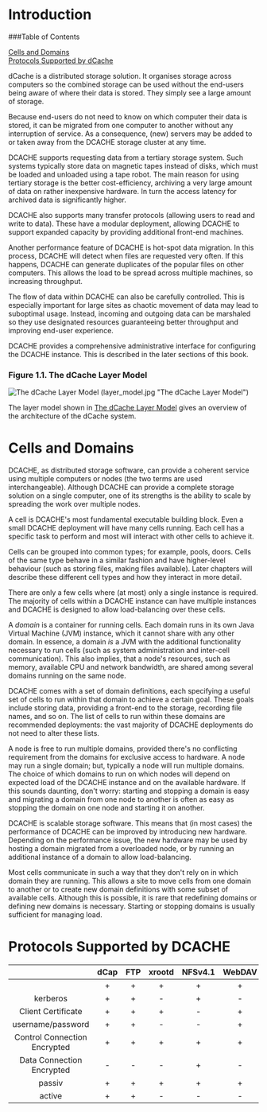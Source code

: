 Introduction
============

###Table of Contents

[Cells and Domains](#cells-and-domains)  
[Protocols Supported by dCache](#protocols-supported-by-dcache)

dCache is a distributed storage solution. It organises storage across computers so the combined storage can be used without the end-users being aware of where their data is stored. They simply see a large amount of storage.

Because end-users do not need to know on which computer their data is stored, it can be migrated from one computer to another without any interruption of service. As a consequence, (new) servers may be added to or taken away from the DCACHE storage cluster at any time.

DCACHE supports requesting data from a tertiary storage system. Such systems typically store data on magnetic tapes instead of disks, which must be loaded and unloaded using a tape robot. The main reason for using tertiary storage is the better cost-efficiency, archiving a very large amount of data on rather inexpensive hardware. In turn the access latency for archived data is significantly higher.

DCACHE also supports many transfer protocols (allowing users to read and write to data). These have a modular deployment, allowing DCACHE to support expanded capacity by providing additional front-end machines.

Another performance feature of DCACHE is hot-spot data migration. In this process, DCACHE will detect when files are requested very often. If this happens, DCACHE can generate duplicates of the popular files on other computers. This allows the load to be spread across multiple machines, so increasing throughput.

The flow of data within DCACHE can also be carefully controlled. This is especially important for large sites as chaotic movement of data may lead to suboptimal usage. Instead, incoming and outgoing data can be marshaled so they use designated resources guaranteeing better throughput and improving end-user experience.

DCACHE provides a comprehensive administrative interface for configuring the DCACHE instance. This is described in the later sections of this book.  

### Figure 1.1. The dCache Layer Model

![The dCache Layer Model] (layer_model.jpg "The dCache Layer Model")

The layer model shown in [The dCache Layer Model] gives an overview of the architecture of the dCache system.


Cells and Domains
=================

DCACHE, as distributed storage software, can provide a coherent service using multiple computers or nodes (the two terms are used interchangeable). Although DCACHE can provide a complete storage solution on a single computer, one of its strengths is the ability to scale by spreading the work over multiple nodes.

A cell is DCACHE's most fundamental executable building block. Even a small DCACHE deployment will have many cells running. Each cell has a specific task to perform and most will interact with other cells to achieve it.

Cells can be grouped into common types; for example, pools, doors. Cells of the same type behave in a similar fashion and have higher-level behaviour (such as storing files, making files available). Later chapters will describe these different cell types and how they interact in more detail.

There are only a few cells where (at most) only a single instance is required. The majority of cells within a DCACHE instance can have multiple instances and DCACHE is designed to allow load-balancing over these cells.

A *domain* is a container for running cells. Each domain runs in its own Java Virtual Machine (JVM) instance, which it cannot share with any other domain. In essence, a domain *is* a JVM with the additional functionality necessary to run cells (such as system administration and inter-cell communication). This also implies, that a node's resources, such as memory, available CPU and network bandwidth, are shared among several domains running on the same node.

DCACHE comes with a set of domain definitions, each specifying a useful set of cells to run within that domain to achieve a certain goal. These goals include storing data, providing a front-end to the storage, recording file names, and so on. The list of cells to run within these domains are recommended deployments: the vast majority of DCACHE deployments do not need to alter these lists.

A node is free to run multiple domains, provided there's no conflicting requirement from the domains for exclusive access to hardware. A node may run a single domain; but, typically a node will run multiple domains. The choice of which domains to run on which nodes will depend on expected load of the DCACHE instance and on the available hardware. If this sounds daunting, don't worry: starting and stopping a domain is easy and migrating a domain from one node to another is often as easy as stopping the domain on one node and starting it on another.

DCACHE is scalable storage software. This means that (in most cases) the performance of DCACHE can be improved by introducing new hardware. Depending on the performance issue, the new hardware may be used by hosting a domain migrated from a overloaded node, or by running an additional instance of a domain to allow load-balancing. 

Most cells communicate in such a way that they don't rely on in which domain they are running. This allows a site to move cells from one domain to another or to create new domain definitions with some subset of available cells. Although this is possible, it is rare that redefining domains or defining new domains is necessary. Starting or stopping domains is usually sufficient for managing load.



Protocols Supported by DCACHE
=============================

|                              |dCap  |FTP   |xrootd|NFSv4.1| WebDAV | SRM |
|:----------------------------:|:----:|:----:|:----:|:-----:|:------:|:---:|
|                              | +    | +    | +    | +     | +      | -   |
|    kerberos                  | +    | +    | -    | +     |  -     | -   |
| Client Certificate           | +    | +    | +    | -     | +      | +   |
| username/password            | +    | +    | -    | -     | +      | -   |
| Control Connection Encrypted | +    | +    | +    | +     | +      | +   |
| Data Connection Encrypted    | -    | -    | -    | +     | -      | -   |
| passiv                       | +    | +    | +    | +     | +      | +   |
| active                       | +    | +    | -    | -     | -      | -   |

  [The DCACHE Layer Model]: images/test2.svg
  [figure\_title]: #fig-intro-layer-model
